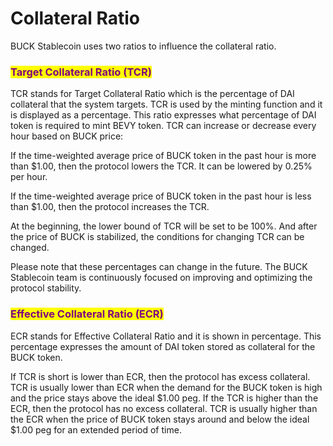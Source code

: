 # Collateral Ratio

BUCK Stablecoin uses two ratios to influence the collateral ratio.

### <mark style="color:purple;">Target Collateral Ratio (TCR)</mark> <a href="#target-collateral-ratio-tcr" id="target-collateral-ratio-tcr"></a>

TCR stands for Target Collateral Ratio which is the percentage of DAI collateral that the system targets. TCR is used by the minting function and it is displayed as a percentage. This ratio expresses what percentage of DAI token is required to mint BEVY token. TCR can increase or decrease every hour based on BUCK price:

If the time-weighted average price of BUCK token in the past hour is more than $1.00, then the protocol lowers the TCR. It can be lowered by 0.25% per hour.

If the time-weighted average price of BUCK token in the past hour is less than $1.00, then the protocol increases the TCR.

At the beginning, the lower bound of TCR will be set to be 100%. And after the price of BUCK is stabilized, the conditions for changing TCR can be changed.

Please note that these percentages can change in the future. The BUCK Stablecoin team is continuously focused on improving and optimizing the protocol stability.

### <mark style="color:purple;">**Effective Collateral Ratio (ECR)**</mark> <a href="#effective-collateral-ratio-ecr" id="effective-collateral-ratio-ecr"></a>

ECR stands for Effective Collateral Ratio and it is shown in percentage. This percentage expresses the amount of DAI token stored as collateral for the BUCK token.

If TCR is short is lower than ECR, then the protocol has excess collateral. TCR is usually lower than ECR when the demand for the BUCK token is high and the price stays above the ideal $1.00 peg. If the TCR is higher than the ECR, then the protocol has no excess collateral. TCR is usually higher than the ECR when the price of BUCK token stays around and below the ideal $1.00 peg for an extended period of time.
